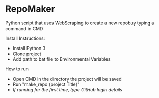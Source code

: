 # RepoMaker

Python script that uses WebScraping to create a new repobuy typing a command in CMD

Install Instructions:
- Install Python 3
- Clone project
- Add path to bat file to Environmental Variables

How to run
- Open CMD in the directory the project will be saved
- Run "make_repo {project Title}"
- _If running for the first time, type GitHub login details_
